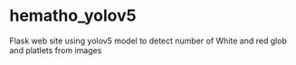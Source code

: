 # hematho_yolov5
Flask web site using yolov5 model to detect number of White and red glob and platlets from images
